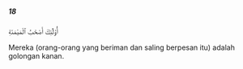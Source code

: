 ##### 18

<span class="ayah">أُو۟لَٰٓئِكَ أَصْحَٰبُ ٱلْمَيْمَنَةِ</span>

<span class="ayah_translation">Mereka (orang-orang yang beriman dan saling berpesan itu) adalah golongan kanan.</span>
